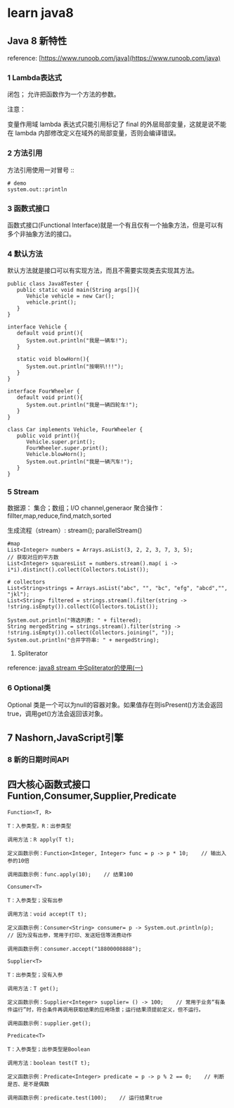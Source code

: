 # learn java8

## Java 8 新特性

reference: [https://www.runoob.com/java](https://www.runoob.com/java)

### 1 Lambda表达式
闭包；
允许把函数作为一个方法的参数。

注意：

变量作用域
lambda 表达式只能引用标记了 final 的外层局部变量，这就是说不能在 lambda 内部修改定义在域外的局部变量，否则会编译错误。

### 2 方法引用
方法引用使用一对冒号 ::

```
# demo 
system.out::println
```

### 3 函数式接口

函数式接口(Functional Interface)就是一个有且仅有一个抽象方法，但是可以有多个非抽象方法的接口。

### 4 默认方法

默认方法就是接口可以有实现方法，而且不需要实现类去实现其方法。

```
public class Java8Tester {
   public static void main(String args[]){
      Vehicle vehicle = new Car();
      vehicle.print();
   }
}
 
interface Vehicle {
   default void print(){
      System.out.println("我是一辆车!");
   }
    
   static void blowHorn(){
      System.out.println("按喇叭!!!");
   }
}
 
interface FourWheeler {
   default void print(){
      System.out.println("我是一辆四轮车!");
   }
}
 
class Car implements Vehicle, FourWheeler {
   public void print(){
      Vehicle.super.print();
      FourWheeler.super.print();
      Vehicle.blowHorn();
      System.out.println("我是一辆汽车!");
   }
}

```


### 5 Stream

数据源： 集合；数组；I/O channel,generaor
聚合操作： fillter,map,reduce,find,match,sorted

生成流程（stream）: stream(); parallelStream()

```
#map 
List<Integer> numbers = Arrays.asList(3, 2, 2, 3, 7, 3, 5);
// 获取对应的平方数
List<Integer> squaresList = numbers.stream().map( i -> i*i).distinct().collect(Collectors.toList());

# collectors
List<String>strings = Arrays.asList("abc", "", "bc", "efg", "abcd","", "jkl");
List<String> filtered = strings.stream().filter(string -> !string.isEmpty()).collect(Collectors.toList());
 
System.out.println("筛选列表: " + filtered);
String mergedString = strings.stream().filter(string -> !string.isEmpty()).collect(Collectors.joining(", "));
System.out.println("合并字符串: " + mergedString);

```


1. Spliterator

reference: [java8 stream 中Spliterator的使用(一)](https://blog.csdn.net/silver9886/article/details/87917823)


### 6 Optional类

Optional 类是一个可以为null的容器对象。如果值存在则isPresent()方法会返回true，调用get()方法会返回该对象。

## 7 Nashorn,JavaScript引擎

### 8 新的日期时间API


## 四大核心函数式接口Funtion,Consumer,Supplier,Predicate
```
Function<T, R> 

T：入参类型，R：出参类型

调用方法：R apply(T t); 

定义函数示例：Function<Integer, Integer> func = p -> p * 10;    // 输出入参的10倍

调用函数示例：func.apply(10);    // 结果100

Consumer<T>

T：入参类型；没有出参

调用方法：void accept(T t);

定义函数示例：Consumer<String> consumer= p -> System.out.println(p);    // 因为没有出参，常用于打印、发送短信等消费动作

调用函数示例：consumer.accept("18800008888");

Supplier<T>

T：出参类型；没有入参

调用方法：T get();

定义函数示例：Supplier<Integer> supplier= () -> 100;    // 常用于业务“有条件运行”时，符合条件再调用获取结果的应用场景；运行结果须提前定义，但不运行。

调用函数示例：supplier.get();

Predicate<T>

T：入参类型；出参类型是Boolean

调用方法：boolean test(T t);

定义函数示例：Predicate<Integer> predicate = p -> p % 2 == 0;    // 判断是否、是不是偶数

调用函数示例：predicate.test(100);    // 运行结果true

```